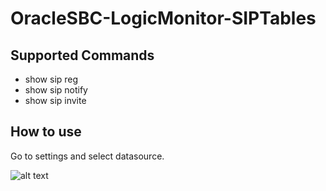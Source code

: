 # OracleSBC-LogicMonitor-SIPTables

## Supported Commands

- show sip reg
- show sip notify
- show sip invite


## How to use

Go to settings and select datasource.

![alt text](https://github.com/hyperioxx/OracleSBC-LogicMonitor-SIPTables/master/img/logicmonitor1.png)

